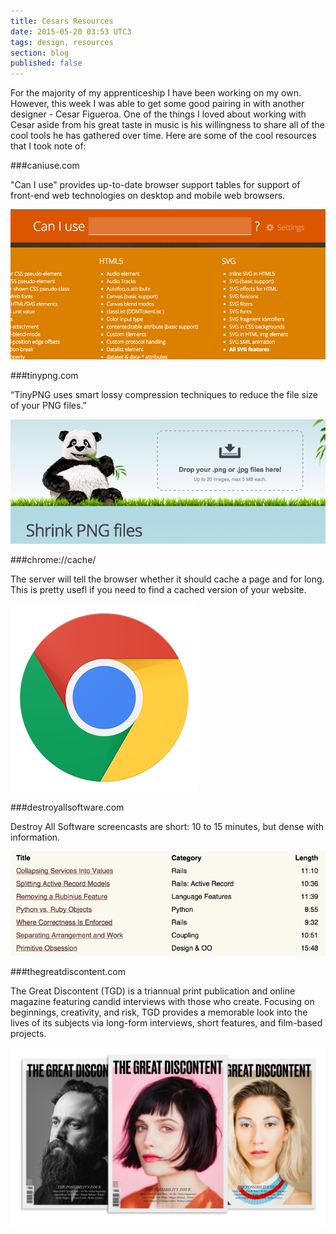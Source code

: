 ```yaml
---
title: Cesars Resources
date: 2015-05-20 03:53 UTC3
tags: design, resources
section: blog
published: false
---
```


For the majority of my apprenticeship I have been working on my own. However, this week I was able to get some good pairing in with another designer - Cesar Figueroa. One of the things I loved about working with Cesar aside from his great taste in music is his willingness to share all of the cool tools he has gathered over time. Here are some of the cool resources that I took note of:

###caniuse.com

"Can I use" provides up-to-date browser support tables for support of front-end web technologies on desktop and mobile web browsers.

![Can I Use](/images/blog/resources/can-i-use.png)


###tinypng.com

“TinyPNG uses smart lossy compression techniques to reduce the file size of your PNG files.”

![Tiny PNG](/images/blog/resources/tinypng.png)


###chrome://cache/

The server will tell the browser whether it should cache a page and for long. This is pretty usefl if you need to find a cached version of your website.

![Chrome cache](/images/blog/resources/chrome.png)


###destroyallsoftware.com


Destroy All Software screencasts are short: 10 to 15 minutes, but dense with information.

![destroyallsoftware](/images/blog/resources/death-to-software.png)

###thegreatdiscontent.com

The Great Discontent (TGD) is a triannual print publication and online magazine featuring candid interviews with those who create. Focusing on beginnings, creativity, and risk, TGD provides a memorable look into the lives of its subjects via long-form interviews, short features, and film-based projects.

![The Great Discontent](/images/blog/resources/great-discontent.png)








